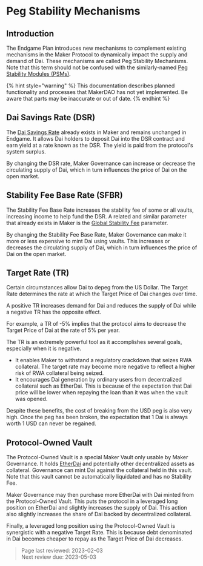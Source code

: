 # Peg Stability Mechanisms

## Introduction

The Endgame Plan introduces new mechanisms to complement existing mechanisms in the Maker Protocol to dynamically impact the supply and demand of Dai. These mechanisms are called Peg Stability Mechanisms. Note that this term should not be confused with the similarly-named [Peg Stability Modules (PSMs)](https://manual.makerdao.com/module-index/module-psm).

{% hint style="warning" %} This documentation describes planned functionality and processes that MakerDAO has not yet implemented. Be aware that parts may be inaccurate or out of date. {% endhint %}

## Dai Savings Rate (DSR)

The [Dai Savings Rate](https://manual.makerdao.com/parameter-index/core/param-dai-savings-rate) already exists in Maker and remains unchanged in Endgame. It allows Dai holders to deposit Dai into the DSR contract and earn yield at a rate known as the DSR. The yield is paid from the protocol's system surplus. 

By changing the DSR rate, Maker Governance can increase or decrease the circulating supply of Dai, which in turn influences the price of Dai on the open market.

## Stability Fee Base Rate (SFBR)

The Stability Fee Base Rate increases the stability fee of some or all vaults, increasing income to help fund the DSR. A related and similar parameter that already exists in Maker is the [Global Stability Fee](https://manual.makerdao.com/parameter-index/vault-risk/param-stability-fee#considerations) parameter.

By changing the Stability Fee Base Rate, Maker Governance can make it more or less expensive to mint Dai using vaults. This increases or decreases the circulating supply of Dai, which in turn influences the price of Dai on the open market.

## Target Rate (TR)

Certain circumstances allow Dai to depeg from the US Dollar. The Target Rate determines the rate at which the Target Price of Dai changes over time. 

A positive TR increases demand for Dai and reduces the supply of Dai while a negative TR has the opposite effect.

For example, a TR of -5% implies that the protocol aims to decrease the Target Price of Dai at the rate of 5% per year. 

The TR is an extremely powerful tool as it accomplishes several goals, especially when it is negative.
 - It enables Maker to withstand a regulatory crackdown that seizes RWA collateral. The target rate may become more negative to reflect a higher risk of RWA collateral being seized.
 - It encourages Dai generation by ordinary users from decentralized collateral such as EtherDai. This is because of the expectation that Dai price will be lower when repaying the loan than it was when the vault was opened. 

Despite these benefits, the cost of breaking from the USD peg is also very high. Once the peg has been broken, the expectation that 1 Dai is always worth 1 USD can never be regained.

## Protocol-Owned Vault

The Protocol-Owned Vault is a special Maker Vault only usable by Maker Governance. It holds [EtherDai](../tokenomics/etherdai.md) and potentially other decentralized assets as collateral. Governance can mint Dai against the collateral held in this vault. Note that this vault cannot be automatically liquidated and has no Stability Fee.

Maker Governance may then purchase more EtherDai with Dai minted from the Protocol-Owned Vault. This puts the protocol in a leveraged long position on EtherDai and slightly increases the supply of Dai. This action also slightly increases the share of Dai backed by decentralized collateral. 

Finally, a leveraged long position using the Protocol-Owned Vault is synergistic with a negative Target Rate. This is because debt denominated in Dai becomes cheaper to repay as the Target Price of Dai decreases.


>Page last reviewed: 2023-02-03    
>Next review due: 2023-05-03  

